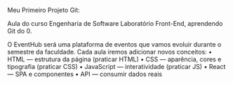 Meu Primeiro Projeto Git:

Aula do curso Engenharia de Software Laboratório Front-End, aprendendo Git do 0.

O EventHub será uma plataforma de eventos que vamos evoluir durante o semestre da faculdade. Cada aula iremos adicionar novos conceitos:
• HTML — estrutura da página (praticar HTML)
• CSS — aparência, cores e tipografia (praticar CSS)
• JavaScript — interatividade (praticar JS)
• React — SPA e componentes
• API — consumir dados reais

